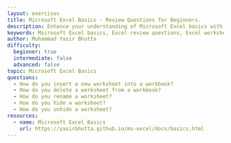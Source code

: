 ```yaml
---
layout: exercises
title: Microsoft Excel Basics - Review Questions for Beginners.
description: Enhance your understanding of Microsoft Excel basics with these review questions. Covering topics like workbooks, worksheets, active cells, and data organization, this guide is perfect for beginners to strengthen their Excel skills.
keywords: Microsoft Excel basics, Excel review questions, Excel worksheets and workbooks, Excel active cell, Excel Name Box, Excel data organization, beginner Excel questions, Excel fundamentals practice, Excel workbook management, Excel worksheet tips
author: Muhammad Yasir Bhutta
difficulty:
  beginner: true
  intermediate: false
  advanced: false
topic: Microsoft Excel Basics
questions:
  - How do you insert a new worksheet into a workbook?
  - How do you delete a worksheet from a workbook?
  - How do you rename a worksheet?
  - How do you hide a worksheet?
  - How do you unhide a worksheet?
resources:
  - name: Microsoft Excel Basics
    url: https://yasirbhutta.github.io/ms-excel/docs/basics.html
---
```

